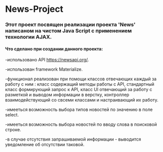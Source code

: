 # News-Project
### Этот проект посвящен реализации проекта 'News' написаном на чистом Java Script c применением технологии AJAX.
#### Что сделано при создании данного проекта:
-использовано API https://newsapi.org/.

-использован framework Materialize.

-функционал реализован при помощи классов отвечающих каждый за работу с ним : класс содержащий методы работы с API, стандартный класс 
формирующий запрос к API, класс UI отвечающий за работу с разметкой и выводом информации в верстку, 
контроллер взаимодействующий со свсеми классами и настраивающий их работу.

-имееться возможность выбора типов новостей по значению в поле select.

-имееться возможность выбора новостей по вводу слова в поисковой строке.

-в случае отсутствия запрашиваемой информации - выводится уведомление об отсутствии таковой.

